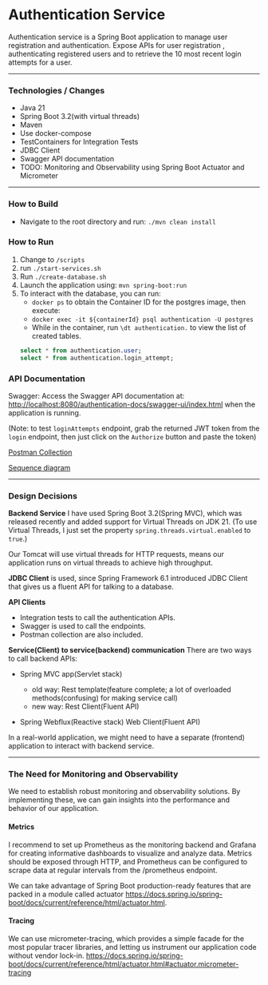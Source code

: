 # Authentication Service

Authentication service is a Spring Boot application to manage user registration and authentication.
Expose APIs for user registration , authenticating registered users and to retrieve the 10 most recent login attempts for a user.

---

### Technologies / Changes

* Java 21
* Spring Boot 3.2(with virtual threads)
* Maven
* Use docker-compose
* TestContainers for Integration Tests
* JDBC Client
* Swagger API documentation
* TODO: Monitoring and Observability using Spring Boot Actuator and Micrometer

---

### How to Build

- Navigate to the root directory and run: `./mvn clean install`

### How to Run

1. Change to `/scripts`
2. run `./start-services.sh`
3. Run `./create-database.sh`
4. Launch the application using: `mvn spring-boot:run`
5. To interact with the database, you can run:
    - `docker ps` to obtain the Container ID for the postgres image, then execute:
    - `docker exec -it ${containerId} psql authentication -U postgres`
    - While in the container, run `\dt authentication.` to view the list of created tables.
   ```sql 
   select * from authentication.user;
   select * from authentication.login_attempt; 
   ```

### API Documentation

Swagger: Access the Swagger API documentation
at: [http://localhost:8080/authentication-docs/swagger-ui/index.html](http://localhost:8080/authentication-docs/swagger-ui/index.html) when
the application is running.

(Note: to test `loginAttempts` endpoint, grab the returned JWT token from the `login` endpoint, then just click on the `Authorize` button and paste the token)

[Postman Collection](authentication.postman_collection.json)

[Sequence diagram](authentication-sequence-diagram.png)

---

### Design Decisions

**Backend Service**
I have used Spring Boot 3.2(Spring MVC), which was released recently and added support for Virtual Threads on JDK 21.
(To use Virtual Threads, I just set the property `spring.threads.virtual.enabled` to `true`.)

Our Tomcat will use virtual threads for HTTP requests, means our application runs on virtual threads to achieve high throughput.

**JDBC Client** is used, since Spring Framework 6.1 introduced JDBC Client that gives us a fluent API for talking to a database.

**API Clients**
* Integration tests to call the authentication APIs.
* Swagger is used to call the endpoints.
* Postman collection are also included.

**Service(Client) to service(backend) communication**
There are two ways to call backend APIs:

* Spring MVC app(Servlet stack)
  * old way: Rest template(feature complete; a lot of overloaded methods(confusing) for making service call)
  * new way: Rest Client(Fluent API)

* Spring Webflux(Reactive stack)
  Web Client(Fluent API)

In a real-world application, we might need to have a separate (frontend) application to interact with backend service.

---

### The Need for Monitoring and Observability

We need to establish robust monitoring and observability solutions.
By implementing these, we can gain insights into the performance and behavior of our application.

#### Metrics

I recommend to set up Prometheus as the monitoring backend and Grafana for creating informative dashboards to visualize and analyze data.
Metrics should be exposed through HTTP, and Prometheus can be configured to scrape data at regular intervals from the /prometheus endpoint.

We can take advantage of Spring Boot production-ready features that are packed in a module
called actuator https://docs.spring.io/spring-boot/docs/current/reference/html/actuator.html.

#### Tracing

We can use micrometer-tracing, which provides a simple facade for the most popular tracer libraries, and letting us instrument our
application code without vendor lock-in.
https://docs.spring.io/spring-boot/docs/current/reference/html/actuator.html#actuator.micrometer-tracing
